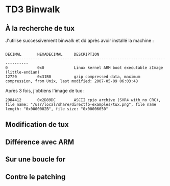 # TD3 Binwalk

## À la recherche de tux
J'utilise successivement binwalk et dd après avoir installé la machine : 
```user@optiplex-1503:~/Documents/SecuEmbarque/binwalk$ binwalk vmlinuz-qemu-arm-2.6.20 

DECIMAL       HEXADECIMAL     DESCRIPTION
--------------------------------------------------------------------------------
0             0x0             Linux kernel ARM boot executable zImage (little-endian)
12720         0x31B0          gzip compressed data, maximum compression, from Unix, last modified: 2007-05-09 06:03:48

```
Après 3 fois, j'obtiens l'image de tux : 

```
2984412       0x2D89DC        ASCII cpio archive (SVR4 with no CRC), file name: "/usr/local/share/directfb-examples/tux.png", file name length: "0x0000002B", file size: "0x00006050"
```

## Modification de tux


## Différence avec ARM


## Sur une boucle for


## Contre le patching



